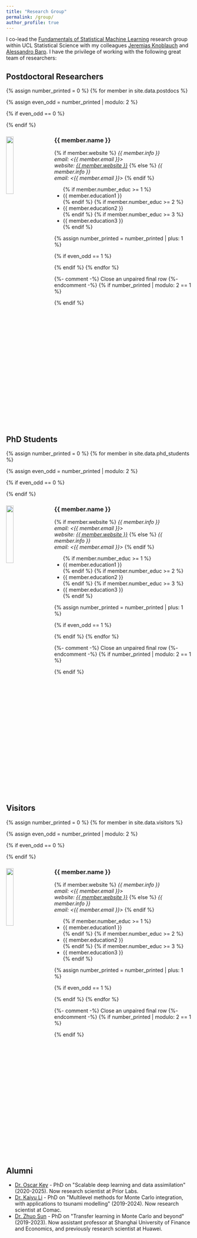 ```yaml
---
title: "Research Group"
permalink: /group/
author_profile: true
---
```


I co-lead the [Fundamentals of Statistical Machine Learning](https://fsml-ucl.github.io) research group within UCL Statistical Science with my colleagues [Jeremias Knoblauch](https://jeremiasknoblauch.github.io) and [Alessandro Barp](https://alebarp.github.io). I have the privilege of working with the following great team of researchers:

## Postdoctoral Researchers

<div id="team" class="col-sm-12">

{% assign number_printed = 0 %}
{% for member in site.data.postdocs %}

{% assign even_odd = number_printed | modulo: 2 %}

{% if even_odd == 0 %}
<div class="row">
{% endif %}

<div class="col-sm-6 clearfix">
  <img src="{{ site.url }}{{ site.baseurl }}/images/teampic/{{ member.photo }}" class="img-responsive rounded" width="20%" style="float: left; margin-right: 30px" />
  <h3>{{ member.name }}</h3>
  {% if member.website  %}
  <i>{{ member.info }}<br>email: <{{ member.email }}><br>website: <a href="{{ member.website }}">{{ member.website }}</a></i>
  {% else %}
  <i>{{ member.info }}<br>email: <{{ member.email }}></i>
  {% endif %}
  
  <ul style="overflow: hidden">
  {% if member.number_educ >= 1 %}<li>{{ member.education1 }}</li>{% endif %}
  {% if member.number_educ >= 2 %}<li>{{ member.education2 }}</li>{% endif %}
  {% if member.number_educ >= 3 %}<li>{{ member.education3 }}</li>{% endif %}
  </ul>
</div>

{% assign number_printed = number_printed | plus: 1 %}

{% if even_odd == 1 %}
</div>
{% endif %}
{% endfor %}

{%- comment -%} Close an unpaired final row {%- endcomment -%}
{% if number_printed | modulo: 2 == 1 %}
</div>
{% endif %}

</div> <!-- /#team -->

<div class="clearfix" style="clear: both;"></div>


## PhD Students

<div id="team" class="col-sm-12">

{% assign number_printed = 0 %}
{% for member in site.data.phd_students %}

{% assign even_odd = number_printed | modulo: 2 %}

{% if even_odd == 0 %}
<div class="row">
{% endif %}

<div class="col-sm-6 clearfix">
  <img src="{{ site.url }}{{ site.baseurl }}/images/teampic/{{ member.photo }}" class="img-responsive rounded" width="20%" style="float: left; margin-right: 30px" />
  <h3>{{ member.name }}</h3>
  {% if member.website  %}
  <i>{{ member.info }}<br>email: <{{ member.email }}><br>website: <a href="{{ member.website }}">{{ member.website }}</a></i>
  {% else %}
  <i>{{ member.info }}<br>email: <{{ member.email }}></i>
  {% endif %}
  
  <ul style="overflow: hidden">
  {% if member.number_educ >= 1 %}<li>{{ member.education1 }}</li>{% endif %}
  {% if member.number_educ >= 2 %}<li>{{ member.education2 }}</li>{% endif %}
  {% if member.number_educ >= 3 %}<li>{{ member.education3 }}</li>{% endif %}
  </ul>
</div>

{% assign number_printed = number_printed | plus: 1 %}

{% if even_odd == 1 %}
</div>
{% endif %}
{% endfor %}

{%- comment -%} Close an unpaired final row {%- endcomment -%}
{% if number_printed | modulo: 2 == 1 %}
</div>
{% endif %}

</div> <!-- /#team -->

<div class="clearfix" style="clear: both;"></div>

## Visitors

<div id="visitors" class="col-sm-12">

{% assign number_printed = 0 %}
{% for member in site.data.visitors %}

{% assign even_odd = number_printed | modulo: 2 %}

{% if even_odd == 0 %}
<div class="row">
{% endif %}

<div class="col-sm-6 clearfix">
  <img src="{{ site.url }}{{ site.baseurl }}/images/teampic/{{ member.photo }}" class="img-responsive rounded" width="20%" style="float: left; margin-right: 30px" />
  <h3>{{ member.name }}</h3>
  {% if member.website  %}
  <i>{{ member.info }}<br>email: <{{ member.email }}><br>website: <a href="{{ member.website }}">{{ member.website }}</a></i>
  {% else %}
  <i>{{ member.info }}<br>email: <{{ member.email }}></i>
  {% endif %}
  
  <ul style="overflow: hidden">
  {% if member.number_educ >= 1 %}<li>{{ member.education1 }}</li>{% endif %}
  {% if member.number_educ >= 2 %}<li>{{ member.education2 }}</li>{% endif %}
  {% if member.number_educ >= 3 %}<li>{{ member.education3 }}</li>{% endif %}
  </ul>
</div>

{% assign number_printed = number_printed | plus: 1 %}

{% if even_odd == 1 %}
</div>
{% endif %}
{% endfor %}

{%- comment -%} Close an unpaired final row {%- endcomment -%}
{% if number_printed | modulo: 2 == 1 %}
</div>
{% endif %}

</div> <!-- /#team -->

<div class="clearfix" style="clear: both;"></div>

## Alumni

  * [Dr. Oscar Key](https://oscarkey.github.io) - PhD on "Scalable deep learning and data assimilation" (2020-2025). Now research scientist at Prior Labs.
  * [Dr. Kaiyu Li](https://ceciliakaiyu.github.io) - PhD on "Multilevel methods for Monte Carlo integration, with applications to tsunami modelling" (2019-2024). Now research scientist at Comac.
  * [Dr. Zhuo Sun](https://jz-fun.github.io) - PhD on "Transfer learning in Monte Carlo and beyond" (2019-2023). Now assistant professor at Shanghai University of Finance and Economics, and previously research scientist at Huawei.

